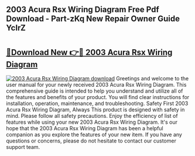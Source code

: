 ## 2003 Acura Rsx Wiring Diagram Free Pdf Download - Part-zKq New Repair Owner Guide YcIrZ

# <h2><a href="http://dfs0ttd.blite.top/?on=2003+Acura+Rsx+Wiring+Diagram">🔗Download New 👉🔴 2003 Acura Rsx Wiring Diagram</a></h2>

[![2003 Acura Rsx Wiring Diagram download](https://i.imgur.com/lujVjoI.png)](http://dfs0ttd.blite.top/?on=2003+Acura+Rsx+Wiring+Diagram)
Greetings and welcome to the user manual for your newly received 2003 Acura Rsx Wiring Diagram. This comprehensive guide is intended to help you understand and utilize all of the features and benefits of your product. You will find clear instructions for installation, operation, maintenance, and troubleshooting. Safety First 2003 Acura Rsx Wiring Diagram, Always This product is designed with safety in mind. Please follow all safety precautions. Enjoy the efficiency of list of features while using your new 2003 Acura Rsx Wiring Diagram. It's our hope that the 2003 Acura Rsx Wiring Diagram has been a helpful companion as you explore the features of your new item. If you have any questions or concerns, please do not hesitate to contact our customer support team.
